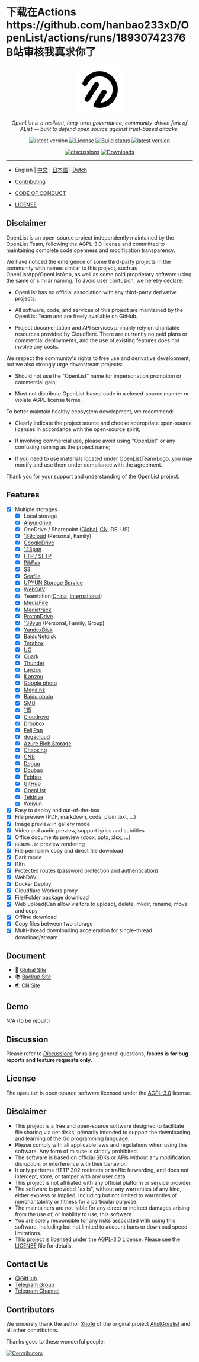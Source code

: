 <h1>下载在Actions <a>https://github.com/hanbao233xD/OpenList/actions/runs/18930742376</a> B站审核我真求你了 </h1>
<div align="center">
  <img style="width: 128px; height: 128px;" src="https://raw.githubusercontent.com/OpenListTeam/Logo/main/logo.svg" alt="logo" />

  <p><em>OpenList is a resilient, long-term governance, community-driven fork of AList — built to defend open source against trust-based attacks.</em></p>

  <img src="https://goreportcard.com/badge/github.com/OpenListTeam/OpenList/v3" alt="latest version" />
  <a href="https://github.com/OpenListTeam/OpenList/blob/main/LICENSE"><img src="https://img.shields.io/github/license/OpenListTeam/OpenList" alt="License" /></a>
  <a href="https://github.com/OpenListTeam/OpenList/actions?query=workflow%3ABuild"><img src="https://img.shields.io/github/actions/workflow/status/OpenListTeam/OpenList/build.yml?branch=main" alt="Build status" /></a>
  <a href="https://github.com/OpenListTeam/OpenList/releases"><img src="https://img.shields.io/github/release/OpenListTeam/OpenList" alt="latest version" /></a>

  <a href="https://github.com/OpenListTeam/OpenList/discussions"><img src="https://img.shields.io/github/discussions/OpenListTeam/OpenList?color=%23ED8936" alt="discussions" /></a>
  <a href="https://github.com/OpenListTeam/OpenList/releases"><img src="https://img.shields.io/github/downloads/OpenListTeam/OpenList/total?color=%239F7AEA&logo=github" alt="Downloads" /></a>
</div>

---

- English | [中文](./README_cn.md) | [日本語](./README_ja.md) | [Dutch](./README_nl.md)

- [Contributing](./CONTRIBUTING.md)
- [CODE OF CONDUCT](./CODE_OF_CONDUCT.md)
- [LICENSE](./LICENSE)

## Disclaimer

OpenList is an open-source project independently maintained by the OpenList Team, following the AGPL-3.0 license and committed to maintaining complete code openness and modification transparency.

We have noticed the emergence of some third-party projects in the community with names similar to this project, such as OpenListApp/OpenListApp, as well as some paid proprietary software using the same or similar naming. To avoid user confusion, we hereby declare:

- OpenList has no official association with any third-party derivative projects.

- All software, code, and services of this project are maintained by the OpenList Team and are freely available on GitHub.

- Project documentation and API services primarily rely on charitable resources provided by Cloudflare. There are currently no paid plans or commercial deployments, and the use of existing features does not involve any costs.

We respect the community's rights to free use and derivative development, but we also strongly urge downstream projects:

- Should not use the "OpenList" name for impersonation promotion or commercial gain;

- Must not distribute OpenList-based code in a closed-source manner or violate AGPL license terms.

To better maintain healthy ecosystem development, we recommend:

- Clearly indicate the project source and choose appropriate open-source licenses in accordance with the open-source spirit;

- If involving commercial use, please avoid using "OpenList" or any confusing naming as the project name;

- If you need to use materials located under OpenListTeam/Logo, you may modify and use them under compliance with the agreement.

Thank you for your support and understanding of the OpenList project.

## Features

- [x] Multiple storages
  - [x] Local storage
  - [x] [Aliyundrive](https://www.alipan.com)
  - [x] OneDrive / Sharepoint ([Global](https://www.microsoft.com/en-us/microsoft-365/onedrive/online-cloud-storage), [CN](https://portal.partner.microsoftonline.cn), DE, US)
  - [x] [189cloud](https://cloud.189.cn) (Personal, Family)
  - [x] [GoogleDrive](https://drive.google.com)
  - [x] [123pan](https://www.123pan.com)
  - [x] [FTP / SFTP](https://en.wikipedia.org/wiki/File_Transfer_Protocol)
  - [x] [PikPak](https://www.mypikpak.com)
  - [x] [S3](https://aws.amazon.com/s3)
  - [x] [Seafile](https://seafile.com)
  - [x] [UPYUN Storage Service](https://www.upyun.com/products/file-storage)
  - [x] [WebDAV](https://en.wikipedia.org/wiki/WebDAV)
  - [x] Teambition([China](https://www.teambition.com), [International](https://us.teambition.com))
  - [x] [MediaFire](https://www.mediafire.com)
  - [x] [Mediatrack](https://www.mediatrack.cn)
  - [x] [ProtonDrive](https://proton.me/drive)
  - [x] [139yun](https://yun.139.com) (Personal, Family, Group)
  - [x] [YandexDisk](https://disk.yandex.com)
  - [x] [BaiduNetdisk](http://pan.baidu.com)
  - [x] [Terabox](https://www.terabox.com/main)
  - [x] [UC](https://drive.uc.cn)
  - [x] [Quark](https://pan.quark.cn)
  - [x] [Thunder](https://pan.xunlei.com)
  - [x] [Lanzou](https://www.lanzou.com)
  - [x] [ILanzou](https://www.ilanzou.com)
  - [x] [Google photo](https://photos.google.com)
  - [x] [Mega.nz](https://mega.nz)
  - [x] [Baidu photo](https://photo.baidu.com)
  - [x] [SMB](https://en.wikipedia.org/wiki/Server_Message_Block)
  - [x] [115](https://115.com)
  - [X] [Cloudreve](https://cloudreve.org)
  - [x] [Dropbox](https://www.dropbox.com)
  - [x] [FeijiPan](https://www.feijipan.com)
  - [x] [dogecloud](https://www.dogecloud.com/product/oss)
  - [x] [Azure Blob Storage](https://azure.microsoft.com/products/storage/blobs)
  - [x] [Chaoxing](https://www.chaoxing.com)
  - [x] [CNB](https://cnb.cool/)
  - [x] [Degoo](https://degoo.com)
  - [x] [Doubao](https://www.doubao.com)
  - [x] [Febbox](https://www.febbox.com)
  - [x] [GitHub](https://github.com)
  - [x] [OpenList](https://github.com/OpenListTeam/OpenList)
  - [x] [Teldrive](https://github.com/tgdrive/teldrive)
  - [x] [Weiyun](https://www.weiyun.com)
- [x] Easy to deploy and out-of-the-box
- [x] File preview (PDF, markdown, code, plain text, ...)
- [x] Image preview in gallery mode
- [x] Video and audio preview, support lyrics and subtitles
- [x] Office documents preview (docx, pptx, xlsx, ...)
- [x] `README.md` preview rendering
- [x] File permalink copy and direct file download
- [x] Dark mode
- [x] I18n
- [x] Protected routes (password protection and authentication)
- [x] WebDAV
- [x] Docker Deploy
- [x] Cloudflare Workers proxy
- [x] File/Folder package download
- [x] Web upload(Can allow visitors to upload), delete, mkdir, rename, move and copy
- [x] Offline download
- [x] Copy files between two storage
- [x] Multi-thread downloading acceleration for single-thread download/stream

## Document

- 📘 [Global Site](https://doc.oplist.org)
- 📚 [Backup Site](https://doc.openlist.team)
- 🌏 [CN Site](https://doc.oplist.org.cn)

## Demo

N/A (to be rebuilt)

## Discussion

Please refer to [*Discussions*](https://github.com/OpenListTeam/OpenList/discussions) for raising general questions, ***Issues* is for bug reports and feature requests only.**

## License

The `OpenList` is open-source software licensed under the [AGPL-3.0](https://www.gnu.org/licenses/agpl-3.0.txt) license.

## Disclaimer

- This project is a free and open-source software designed to facilitate file sharing via net disks, primarily intended to support the downloading and learning of the Go programming language.
- Please comply with all applicable laws and regulations when using this software. Any form of misuse is strictly prohibited.
- The software is based on official SDKs or APIs without any modification, disruption, or interference with their behavior.
- It only performs HTTP 302 redirects or traffic forwarding, and does not intercept, store, or tamper with any user data.
- This project is not affiliated with any official platform or service provider.
- The software is provided "as is", without any warranties of any kind, either express or implied, including but not limited to warranties of merchantability or fitness for a particular purpose.
- The maintainers are not liable for any direct or indirect damages arising from the use of, or inability to use, this software.
- You are solely responsible for any risks associated with using this software, including but not limited to account bans or download speed limitations.
- This project is licensed under the [AGPL-3.0](https://www.gnu.org/licenses/agpl-3.0.txt) License. Please see the [LICENSE](./LICENSE) file for details.

## Contact Us

- [@GitHub](https://github.com/OpenListTeam)
- [Telegram Group](https://t.me/OpenListTeam)
- [Telegram Channel](https://t.me/OpenListOfficial)

## Contributors

We sincerely thank the author [Xhofe](https://github.com/Xhofe) of the original project [AlistGo/alist](https://github.com/AlistGo/alist) and all other contributors.

Thanks goes to these wonderful people:

[![Contributors](https://contrib.rocks/image?repo=OpenListTeam/OpenList)](https://github.com/OpenListTeam/OpenList/graphs/contributors)

